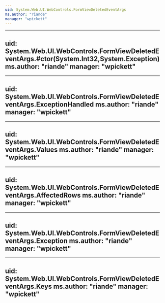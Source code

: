 ```yaml
---
uid: System.Web.UI.WebControls.FormViewDeletedEventArgs
ms.author: "riande"
manager: "wpickett"
---
```


---
uid: System.Web.UI.WebControls.FormViewDeletedEventArgs.#ctor(System.Int32,System.Exception)
ms.author: "riande"
manager: "wpickett"
---

---
uid: System.Web.UI.WebControls.FormViewDeletedEventArgs.ExceptionHandled
ms.author: "riande"
manager: "wpickett"
---

---
uid: System.Web.UI.WebControls.FormViewDeletedEventArgs.Values
ms.author: "riande"
manager: "wpickett"
---

---
uid: System.Web.UI.WebControls.FormViewDeletedEventArgs.AffectedRows
ms.author: "riande"
manager: "wpickett"
---

---
uid: System.Web.UI.WebControls.FormViewDeletedEventArgs.Exception
ms.author: "riande"
manager: "wpickett"
---

---
uid: System.Web.UI.WebControls.FormViewDeletedEventArgs.Keys
ms.author: "riande"
manager: "wpickett"
---
